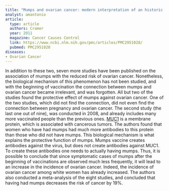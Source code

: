 ```yaml
---
title: "Mumps and ovarian cancer: modern interpretation of an historic association"
analyst: amantonio
article:
  type: article
  authors: Cramer
  year: 2011
  magazine: Cancer Causes Control
  link: https://www.ncbi.nlm.nih.gov/pmc/articles/PMC2951028/
  pubmed: PMC2951028
diseases:
- Ovarian Cancer
---
```


In addition to these two, seven more studies have been published on the association of mumps with the reduced risk of ovarian cancer. Nonetheless, the biological mechanism of this phenomenon has not been studied, and with the beginning of vaccination the connection between mumps and ovarian cancer became irrelevant, and was forgotten.
All but two of the studies found the protective effect of mumps against ovarian cancer. One of the two studies, which did not find the connection, did not even find the connection between pregnancy and ovarian cancer. The second study (the last one out of nine), was conducted in 2008, and already includes many more vaccinated people than the previous ones.
[MUC1](https://en.wikipedia.org/wiki/MUC1) is a membrane protein, which is associated with cancerous tumors. The authors found that women who have had mumps had much more antibodies to this protein than those who did not have mumps. This biological mechanism is what explains the protective function of mumps.
Mumps vaccine creates antibodies against the virus, but does not create antibodies against MUC1. To create these antibodies one needs to actually having mumps. Thus, it is possible to conclude that since symptomatic cases of mumps after the beginning of vaccinations are observed much less frequently, it will lead to an increase in the incidence of ovarian cancer. Indeed, the incidence of ovarian cancer among white women has already increased.
The authors also conducted a meta-analysis of the eight studies, and concluded that having had mumps decreases the risk of cancer by 19%.
